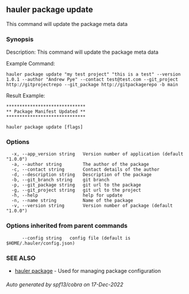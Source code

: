 ## hauler package update

This command will update the package meta data

### Synopsis


Description:
This command will update the package meta data

Example Command:
```
hauler package update "my test project" "this is a test" --version 1.0.1 --author "Andrew Pye" --contact test@test.com --git_project http://gitprojectrepo --git_package http://gitpackagerepo -b main
```
Result Example:
```
******************************
** Package Manifest Updated **
******************************
```
		

```
hauler package update [flags]
```

### Options

```
  -x, --app_version string   Version number of application (default "1.0.0")
  -a, --author string        The author of the package
  -c, --contact string       Contact details of the author
  -d, --description string   Description of the package
  -b, --git_branch string    git branch
  -p, --git_package string   git url to the package
  -g, --git_project string   git url to the project
  -h, --help                 help for update
  -n, --name string          Name of the package
  -v, --version string       Version number of package (default "1.0.0")
```

### Options inherited from parent commands

```
      --config string   config file (default is $HOME/.hauler/config.json)
```

### SEE ALSO

* [hauler package](hauler_package.md)	 - Used for managing package configuration

###### Auto generated by spf13/cobra on 17-Dec-2022

